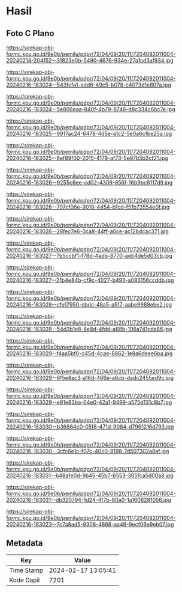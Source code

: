# Hasil

## Foto C Plano

https://sirekap-obj-formc.kpu.go.id/9e0b/pemilu/pdpr/72/04/09/20/11/7204092011004-20240214-204152--31823e0b-5490-4676-934e-27a1cd3af934.jpg

https://sirekap-obj-formc.kpu.go.id/9e0b/pemilu/pdpr/72/04/09/20/11/7204092011004-20240216-183024--543fcfa1-edd6-49c5-b078-c4073d1e807a.jpg

https://sirekap-obj-formc.kpu.go.id/9e0b/pemilu/pdpr/72/04/09/20/11/7204092011004-20240216-183024--5e806eaa-840f-4b79-8746-d8c334c6bc7e.jpg

https://sirekap-obj-formc.kpu.go.id/9e0b/pemilu/pdpr/72/04/09/20/11/7204092011004-20240216-183025--9917ac24-6478-4d5e-a1c2-5e0a6cfbe25a.jpg

https://sirekap-obj-formc.kpu.go.id/9e0b/pemilu/pdpr/72/04/09/20/11/7204092011004-20240216-183025--6ef89f00-2015-4178-af73-5e97b5b2cf21.jpg

https://sirekap-obj-formc.kpu.go.id/9e0b/pemilu/pdpr/72/04/09/20/11/7204092011004-20240216-183026--9255c6ee-cd02-4309-856f-16b9bc8117d9.jpg

https://sirekap-obj-formc.kpu.go.id/9e0b/pemilu/pdpr/72/04/09/20/11/7204092011004-20240216-183026--707cf06e-9018-4454-b1cd-f51b73554e0f.jpg

https://sirekap-obj-formc.kpu.go.id/9e0b/pemilu/pdpr/72/04/09/20/11/7204092011004-20240216-183026--28fec7e6-0ca8-44ff-a0ce-ac12bdcac371.jpg

https://sirekap-obj-formc.kpu.go.id/9e0b/pemilu/pdpr/72/04/09/20/11/7204092011004-20240216-183027--7b5ccbf1-f78d-4adb-8770-aeb4de5d03cb.jpg

https://sirekap-obj-formc.kpu.go.id/9e0b/pemilu/pdpr/72/04/09/20/11/7204092011004-20240216-183027--21b4e84b-cf9c-4027-b493-a083156ccddb.jpg

https://sirekap-obj-formc.kpu.go.id/9e0b/pemilu/pdpr/72/04/09/20/11/7204092011004-20240216-183028--cfe17950-cbdc-48a5-a517-aabe9988ebe2.jpg

https://sirekap-obj-formc.kpu.go.id/9e0b/pemilu/pdpr/72/04/09/20/11/7204092011004-20240216-183028--54d3b1e8-8e8d-4fdd-a88b-106a741cda86.jpg

https://sirekap-obj-formc.kpu.go.id/9e0b/pemilu/pdpr/72/04/09/20/11/7204092011004-20240216-183029--f4aa5bf0-c45d-4cae-8862-1e8a6deee6ba.jpg

https://sirekap-obj-formc.kpu.go.id/9e0b/pemilu/pdpr/72/04/09/20/11/7204092011004-20240216-183029--6f5e8ac3-a16d-466e-a6cb-dadc2455ed9c.jpg

https://sirekap-obj-formc.kpu.go.id/9e0b/pemilu/pdpr/72/04/09/20/11/7204092011004-20240216-183029--e91e83ba-04e0-42a1-9499-a575d131c8b7.jpg

https://sirekap-obj-formc.kpu.go.id/9e0b/pemilu/pdpr/72/04/09/20/11/7204092011004-20240216-183030--b36864c0-05f8-471d-9084-d7961216d793.jpg

https://sirekap-obj-formc.kpu.go.id/9e0b/pemilu/pdpr/72/04/09/20/11/7204092011004-20240216-183030--3cfc6e1c-f07c-40c0-8198-7d507302a8af.jpg

https://sirekap-obj-formc.kpu.go.id/9e0b/pemilu/pdpr/72/04/09/20/11/7204092011004-20240216-183031--b48a1e0d-9b45-45b7-b553-305fca5d00a8.jpg

https://sirekap-obj-formc.kpu.go.id/9e0b/pemilu/pdpr/72/04/09/20/11/7204092011004-20240216-183031--db320794-1d24-4f7b-80a0-1a1606281056.jpg

https://sirekap-obj-formc.kpu.go.id/9e0b/pemilu/pdpr/72/04/09/20/11/7204092011004-20240216-183023--7c7a8ad5-9308-4868-aa46-9ecf06e9eb07.jpg


## Metadata

| Key        | Value               |
| ---------- | ------------------- |
| Time Stamp | 2024-02-17 13:05:41 |
| Kode Dapil | 7201                |



